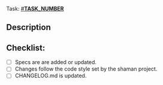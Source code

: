 Task: [#__TASK_NUMBER__](__PRODUCTIVE_TASK_URL__) <!-- If applicable -->

## Description
<!-- Please describe what you have changed or added -->

## Checklist:
- [ ] Specs are are added or updated.
- [ ] Changes follow the code style set by the shaman project.
- [ ] CHANGELOG.md is updated.
